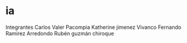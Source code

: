 # ia
Integrantes
Carlos Valer Pacompia
Katherine jimenez Vivanco
Fernando Ramirez Arredondo
Rubén guzmán chiroque
